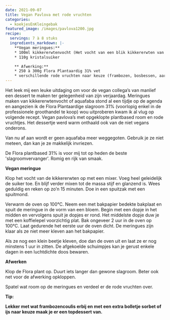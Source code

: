 ```yaml
---
date: 2021-09-07
title: Vegan Pavlova met rode vruchten
categories:
  - koekjesEnKleingebak
featured_image: /images/pavlova1200.jpg
recipe:
  servings: 7 à 8 stuks
  ingredients_markdown: |-
    **Vegan meringues:**
    * 100ml kikkererwtenvocht (Het vocht van een blik kikkererwten van 400ml)    * 110g kristalsuiker

    ** Afwerking:**
    * 250 à 300g Flora Plantaardig 31% vet
    * verschillende rode vruchten naar keuze (frambozen, bosbessen, aardbeien,…)
---
```

Het leek mij een leuke uitdaging om voor de vegan collega’s van manlief een dessert te maken ter gelegenheid van zijn verjaardag.
Meringues maken van kikkererwtenvocht of aquafaba stond al een tijdje op de agenda en aangezien ik de Flora Plantaardige slagroom 31% (voorlopig enkel in de professionele groothandel te koop) wou uitproberen kwam ik al vlug op volgende recept.
Vegan pavlova’s met opgeklopte plantbased room en rode vruchtjes.
Het dessertje werd warm onthaald ook van de niet vegans onderons.

Van nu af aan wordt er geen aquafaba meer weggegoten.
Gebruik je ze niet meteen, dan kan je ze makkelijk invriezen.

De Flora plantbased 31% is voor mij tot op heden de beste 'slagroomvervanger'. Romig en rijk van smaak.

<!--more-->

**Vegan meringue**

Klop het vocht van de kikkererwten op met een mixer.
Voeg heel geleidelijk de suiker toe.
En blijf verder mixen tot de massa stijf en glanzend is. Wees geduldig en reken op zo’n 15 minuten.
Doe in een spuitzak met een spuitmond.

Verwarm de oven op 100°C.
Neem een met bakpapier bedekte bakplaat en spuit de meringue in de vorm van een bloem.
Begin met een dopje in het midden en vervolgens spuit je dopjes er rond.
Het middelste dopje duw je met een koffielepel voorzichtig plat.
Bak ongeveer 2 uur in de oven op 100°C. Laat gedurende het eerste uur de oven dicht.
De meringues zijn klaar als ze niet meer kleven aan het bakpapier.

Als ze nog een klein beetje kleven, doe dan de oven uit en laat ze er nog minstens 1 uur in zitten.
De afgekoelde schuimpjes kan je gerust enkele dagen in een luchtdichte doos bewaren.

**Afwerken**

Klop de Flora plant op. Duurt iets langer dan gewone slagroom. Beter ook net voor de afwerking opkloppen.

Spatel wat room op de meringues en verdeel er de rode vruchten over.

<b>Tip: <b/>

Lekker met wat frambozencoulis erbij en met een extra bolletje sorbet of ijs naar keuze maak je er een topdessert van.



